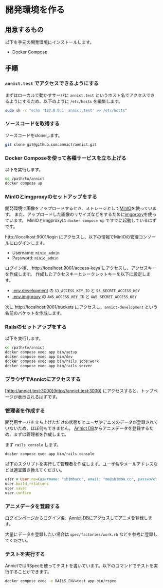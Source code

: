# 開発環境を作る

## 用意するもの

以下を手元の開発環境にインストールします。

- Docker Compose

## 手順

### `annict.test` でアクセスできるようにする

まずはローカルで動かすサーバに `annict.test` というホスト名でアクセスできるようにするため、以下のように `/etc/hosts` を編集します。

```sh
sudo sh -c "echo '127.0.0.1  annict.test' >> /etc/hosts"
```

### ソースコードを取得する

ソースコードをcloneします。

```sh
git clone git@github.com:annict/annict.git
```

### Docker Composeを使って各種サービスを立ち上げる

以下を実行します。

```sh
cd /path/to/annict
docker compose up
```

### MinIOとimgproxyのセットアップをする

開発環境で画像をアップロードするとき、ストレージとして[MinIO](https://github.com/minio/minio)を使っています。
また、アップロードした画像のリサイズなどをするために[imgproxy](https://imgproxy.net/)を使っています。
MinIOとimgproxyは `docker compose up` ですでに起動しているはずです。

http://localhost:9001/login にアクセスし、以下の情報でMinIOの管理コンソールにログインします。

- Username: `minio_admin`
- Password: `minio_admin`

ログイン後、 http://localhost:9001/access-keys にアクセスし、アクセスキーを作成します。
作成したアクセスキーとシークレットキーを以下に設定します。

- [.env.development](https://github.com/annict/annict/blob/main/.env.development) の `S3_ACCESS_KEY_ID` と `S3_SECRET_ACCESS_KEY`
- [.env.imgproxy](https://github.com/annict/annict/blob/main/.env.imgproxy) の `AWS_ACCESS_KEY_ID` と `AWS_SECRET_ACCESS_KEY`

次に http://localhost:9001/buckets にアクセスし、`annict-development` という名前のバケットを作成します。

### Railsのセットアップをする

以下を実行します。

```sh
cd /path/to/annict
docker compose exec app bin/setup
docker compose exec app bin/dev
docker compose exec app bin/rails jobs:work
docker compose exec app bin/rails server
```

### ブラウザでAnnictにアクセスする

[http://annict.test:3000](http://annict.test:3000) にアクセスすると、トップページが表示されるはずです。

### 管理者を作成する

開発用サーバを立ち上げただけの状態だとユーザやアニメのデータが登録されていないため、ほぼ何もできません。
[Annict DB](http://annict.test:3000/db)からアニメデータを登録するため、まずは管理者を作成します。

まず `rails console` します。

```sh
docker compose exec app bin/rails console
```

以下のスクリプトを実行して管理者を作成します。ユーザ名やメールアドレスなどは適宜置き換えてください。

```rb
user = User.new(username: "shimbaco", email: "me@shimba.co", password: "shimbaco", role: "admin", time_zone: "Asia/Tokyo", locale: "ja")
user.build_relations
user.save!
user.confirm
```

### アニメデータを登録する

[ログインページ](http://annict.test:3000/sign_in)からログイン後、[Annict DB](http://annict.test:3000/db)にアクセスしてアニメを登録します。

大量にデータを登録したい場合は `spec/factories/work.rb` などを参考に登録してください。

### テストを実行する

AnnictではRSpecを使ってテストを書いています。以下のコマンドでテストを実行することができます。

```sh
docker compose exec -e RAILS_ENV=test app bin/rspec
```
